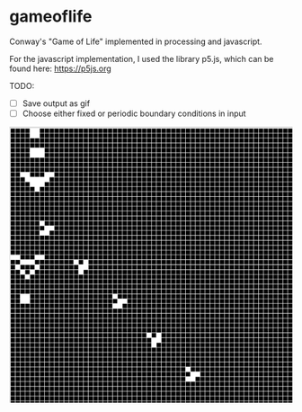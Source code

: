 # gameoflife
Conway's "Game of Life" implemented in processing and javascript.

For the javascript implementation, I used the library p5.js, which can be found here: https://p5js.org

TODO:
- [ ] Save output as gif
- [ ] Choose either fixed or periodic boundary conditions in input

![Gosper's glider gun shooting gliders](./gospers.png)

